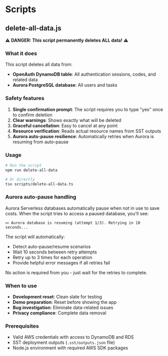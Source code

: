 # Scripts

## delete-all-data.js

⚠️ **DANGER: This script permanently deletes ALL data!** ⚠️

### What it does

This script deletes all data from:
- **OpenAuth DynamoDB table**: All authentication sessions, codes, and related data
- **Aurora PostgreSQL database**: All users and tasks

### Safety features

1. **Single confirmation prompt**: The script requires you to type "yes" once to confirm deletion
2. **Clear warnings**: Shows exactly what will be deleted
3. **Graceful cancellation**: Easy to cancel at any point
4. **Resource verification**: Reads actual resource names from SST outputs
5. **Aurora auto-pause resilience**: Automatically retries when Aurora is resuming from auto-pause

### Usage

```bash
# Run the script
npm run delete-all-data

# Or directly
tsx scripts/delete-all-data.ts
```


### Aurora auto-pause handling

Aurora Serverless databases automatically pause when not in use to save costs. When the script tries to access a paused database, you'll see:

```
💤 Aurora database is resuming (attempt 1/3). Retrying in 10 seconds...
```

The script will automatically:
- Detect auto-pause/resume scenarios
- Wait 10 seconds between retry attempts  
- Retry up to 3 times for each operation
- Provide helpful error messages if all retries fail

No action is required from you - just wait for the retries to complete.

### When to use

- **Development reset**: Clean slate for testing
- **Demo preparation**: Reset before showing the app
- **Bug investigation**: Eliminate data-related issues
- **Privacy compliance**: Complete data removal

### Prerequisites

- Valid AWS credentials with access to DynamoDB and RDS
- SST deployment outputs (`.sst/outputs.json` file)
- Node.js environment with required AWS SDK packages